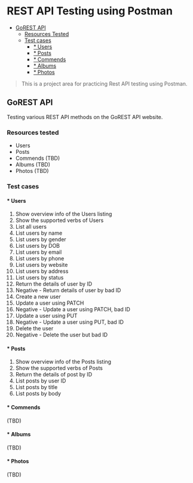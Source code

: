 
# REST API Testing using Postman

  * [GoREST API](#gorest-api)
    + [Resources Tested](#resources-tested-)
    + [Test cases](#test-cases-)
      - [* Users](#-users)
      - [* Posts](#-posts)
      - [* Commends](#-commends)
      - [* Albums](#-albums)
      - [* Photos](#-photos)
	  


> This is a project area for practicing Rest API testing using Postman.

## GoREST API
Testing various REST API methods on the GoREST API website.

### Resources tested
  * Users
  * Posts
  * Commends (TBD)
  * Albums (TBD)
  * Photos (TBD)

### Test cases

####  * Users
  1. Show overview info of the Users listing
  2. Show the supported verbs of Users
  3. List all users
  4. List users by name
  5. List users by gender
  6. List users by DOB
  7. List users by email
  8. List users by phone
  9. List users by website
  10. List users by address
  11. List users by status
  12. Return the details of user by ID
  13. Negative - Return details of user by bad ID
  14. Create a new user
  15. Update a user using PATCH
  16. Negative - Update a user using PATCH, bad ID
  17. Update a user using PUT
  18. Negative - Update a user using PUT, bad ID
  19. Delete the user
  20. Negative - Delete the user but bad ID
  
 #### * Posts
  1. Show overview info of the Posts listing
  2. Show the supported verbs of Posts
  3. Return the details of post by ID
  4. List posts by user ID
  5. List posts by title
  6. List posts by body
  
 #### * Commends
  (TBD)
  
 #### * Albums
  (TBD)
  
 #### * Photos
  (TBD)
  